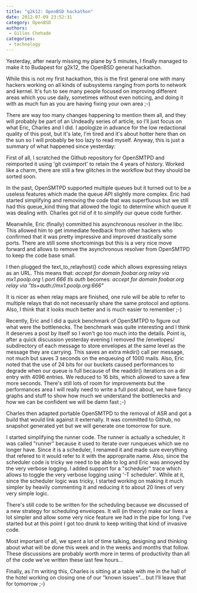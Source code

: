 ```yaml
---
title: "g2k12: OpenBSD hackathon"
date: 2012-07-09 23:52:31
category: OpenBSD
authors:
 - Gilles Chehade
categories:
 - technology
---
```


Yesterday, after nearly missing my plane by 5 minutes, I finally managed to make it to Budapest for g2k12, the OpenBSD general hackathon.

While this is not my first hackathon, this is the first general one with many hackers working on all kinds of subsystems ranging from ports to network and kernel. It's fun to see many people focused on improving different areas which you use daily, sometimes without even noticing, and doing it with as much fun as you are having fixing your own area ;-)

<p>There are way too many changes happening to mention them all, and they will probably be part of an Undeadly series of article, so I'll just focus on what Eric, Charles and I did. I apologize in advance for the low redactional quality of this post, but it's late, I'm tired and it's about hotter here than on the sun so I will probably be too lazy to read myself. Anyway, this is just a summary of what happened since yesterday:</p>

<p>First of all, I scratched the Github repository for OpenSMTPD and reimported it using 'git cvsimport' to retain the 4 years of history. Worked like a charm, there are still a few glitches in the workflow but they should be sorted soon.</p>

<p>In the past, OpenSMTPD supported multiple queues but it turned out to be a useless features which made the queue API slightly more complex. Eric had started simplifying and removing the code that was superfluous but we still had this queue_kind thing that allowed the logic to determine which queue it was dealing with. Charles got rid of it to simplify our queue code further.</p>

<p>Meanwhile, Eric (finally) committed his asynchronous resolver in the libc. This allowed him to get immediate feedback from other hackers who confirmed that it was pretty impressive and improved drastically some ports. There are still some shortcomings but this is a very nice move forward and allows to remove the asynchronous resolver from OpenSMTPD to keep the code base small.</p>

<p>I then plugged the text_to_relayhost() code which allows expressing relays as an URL. This means that:
<i>
    accept for domain foobar.org relay via mx1.poolp.org \
        port 666 tls auth
</i>
becomes:
<i>
    accept for domain foobar.org relay via "tls+auth://mx1.poolp.org:666"
</i></p>

<p>It is nicer as when relay maps are finished, one rule will be able to refer to multiple relays that do not necessarily share the same protocol and options. Also, I think that it looks much better and is much easier to remember ;-)</p>

<p>Recently, Eric and I did a quick benchmark of OpenSMTPD to figure out what were the bottlenecks. The benchmark was quite interesting and I think it deserves a post by itself so I won't go too much into the details. Point is, after a quick discussion yesterday evening I removed the /envelopes/ subdirectory of each message to store envelopes at the same level as the message they are carrying. This saves an extra mkdir() call per message, not much but saves 3 seconds on the enqueuing of 1000 mails. Also, Eric noted that the use of 24 bits for our buckets caused performances to degrade when our queue is full because of the readdir() iterations on a dir entry with 4096 entries. We reduced to 16 bits, which allowed to save a few more seconds. There's still lots of room for improvements but the performances area I will really need to write a full post about, we have fancy graphs and stuff to show how much we understand the bottlenecks and how we can be confident we will be damn fast ;-)</p>

<p>Charles then adapted portable OpenSMTPD to the removal of ASR and got a build that would link against it externally. It was committed to Github, no snapshot generated yet but we will generate one tomorrow for sure.</p>

<p>I started simplifying the runner code. The runner is actually a scheduler, it was called "runner" because it used to iterate over runqueues which we no longer have. Since it is a scheduler, I renamed it and made sure everything that refered to it would refer to it with the appropraite name. Also, since the scheduler code is tricky we need to be able to log and Eric was annoyed by the very verbose logging. I added support for a "scheduler" trace which allows to toggle the very verbose logging using '-T scheduler'. While at it, since the scheduler logic was tricky, I started working on making it much simpler by heavily commenting it and reducing it to about 20 lines of very very simple logic.</p>

<p>There's still code to be written for the scheduling because we discussed of a new strategy for scheduling envelopes. It will (in theory) make our lives a lot simpler and allow some very nice feature we had in the pipe for long. I've started but at this point I got too drunk to keep writing that kind of invasive code.</p>

<p>Most important of all, we spent a lot of time talking, designing and thinking about what will be done this week and in the weeks and months that follow. These discussions are probably worth more in terms of productivity than all of the code we've written these last few hours...</p>

<p>Finally, as I'm writing this, Charles is sitting at a table with me in the hall of the hotel working on closing one of our "known issues"... but I'll leave that for tomorrow ;-)</p>


